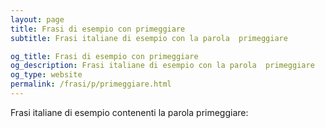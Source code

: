 ```yaml
---
layout: page
title: Frasi di esempio con primeggiare 
subtitle: Frasi italiane di esempio con la parola  primeggiare

og_title: Frasi di esempio con primeggiare 
og_description: Frasi italiane di esempio con la parola  primeggiare
og_type: website
permalink: /frasi/p/primeggiare.html
---
```


Frasi italiane di esempio contenenti la parola primeggiare:



